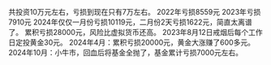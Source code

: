 共投资10万元左右，亏损到现在只有7万左右。
2022年亏损8559元
2023年亏损7910元
2024年仅仅一月份亏损10119元，二月份2天亏损1622元，简直太离谱了。
累积亏损28000元，风险比虚拟货币还高。
2023年8月12日戒烟后每个工作日定投黄金30元。
2024年4月：累积亏损20000元，黄金大涨赚了600多元。
2024年10月：小牛市，回血后将基金全抛了，基金累计亏损7000元左右。